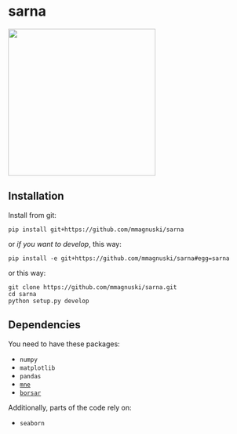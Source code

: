 # sarna

<img src="http://zhr59sarny.blox.pl/resource/sarna1.jpg" width="300px">

## Installation
Install from git:
```
pip install git+https://github.com/mmagnuski/sarna
```
or *if you want to develop*, this way:
```
pip install -e git+https://github.com/mmagnuski/sarna#egg=sarna
```
or this way:
```
git clone https://github.com/mmagnuski/sarna.git
cd sarna
python setup.py develop
```

## Dependencies
You need to have these packages:
* `numpy`
* `matplotlib`
* `pandas`
* [`mne`](https://martinos.org/mne/stable/index.html)
* [`borsar`](https://github.com/mmagnuski/borsar)

Additionally, parts of the code rely on:
* `seaborn`
